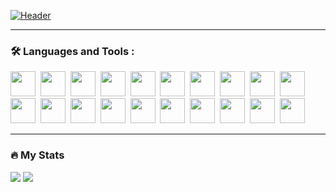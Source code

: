 [![Header](https://ekopcha.netlify.app/gh/gt-h.png "Header")](#)

---

### :hammer_and_wrench: Languages and Tools :
<div>
  <img width="40" height="40" src="https://cdn.jsdelivr.net/gh/devicons/devicon/icons/react/react-original.svg" />&nbsp;
  <img width="40" height="40" src="https://cdn.jsdelivr.net/gh/devicons/devicon/icons/redux/redux-original.svg" />&nbsp;
  <img width="40" height="40" src="https://cdn.jsdelivr.net/gh/devicons/devicon/icons/typescript/typescript-original.svg" />&nbsp;
  <img width="40" height="40" src="https://cdn.jsdelivr.net/gh/devicons/devicon/icons/angularjs/angularjs-original.svg" />&nbsp;
  <img width="40" height="40" src="https://cdn.jsdelivr.net/gh/devicons/devicon/icons/vuejs/vuejs-original.svg" />&nbsp;
  <img width="40" height="40" src="https://cdn.jsdelivr.net/gh/devicons/devicon/icons/javascript/javascript-original.svg" />&nbsp;
  <img width="40" height="40" src="https://cdn.jsdelivr.net/gh/devicons/devicon/icons/webpack/webpack-original.svg" />&nbsp;
  <img width="40" height="40" src="https://cdn.jsdelivr.net/gh/devicons/devicon/icons/gulp/gulp-plain.svg" />&nbsp;
  <img width="40" height="40" src="https://cdn.jsdelivr.net/gh/devicons/devicon/icons/materialui/materialui-original.svg" />&nbsp;
  <img width="40" height="40" src="https://cdn.jsdelivr.net/gh/devicons/devicon/icons/git/git-original.svg" />&nbsp;
  <img width="40" height="40" src="https://cdn.jsdelivr.net/gh/devicons/devicon/icons/firebase/firebase-plain.svg" />&nbsp;
  <img width="40" height="40" src="https://cdn.jsdelivr.net/gh/devicons/devicon/icons/npm/npm-original-wordmark.svg" />&nbsp;
  <img width="40" height="40" src="https://cdn.jsdelivr.net/gh/devicons/devicon/icons/yarn/yarn-original.svg" />&nbsp;
  <img width="40" height="40" src="https://cdn.jsdelivr.net/gh/devicons/devicon/icons/bootstrap/bootstrap-original.svg" />&nbsp;
  <img width="40" height="40" src="https://cdn.jsdelivr.net/gh/devicons/devicon/icons/sass/sass-original.svg" />&nbsp;
  <img width="40" height="40" src="https://cdn.jsdelivr.net/gh/devicons/devicon/icons/less/less-plain-wordmark.svg" />&nbsp;
  <img width="40" height="40" src="https://cdn.jsdelivr.net/gh/devicons/devicon/icons/html5/html5-original.svg" />&nbsp;
  <img width="40" height="40" src="https://cdn.jsdelivr.net/gh/devicons/devicon/icons/css3/css3-original.svg" />&nbsp;
  <img width="40" height="40" src="https://cdn.jsdelivr.net/gh/devicons/devicon/icons/figma/figma-original.svg" />&nbsp;
  <img width="40" height="40" src="https://cdn.jsdelivr.net/gh/devicons/devicon/icons/photoshop/photoshop-plain.svg" />&nbsp;
</div>

---

### :fire: My Stats

<div align="start">
  <img src="http://github-readme-streak-stats.herokuapp.com?user=erikkopcha&theme=dark" />
  <img src="https://github-readme-stats.vercel.app/api/top-langs/?username=erikkopcha&layout=compact&theme=dark" />
</div>
